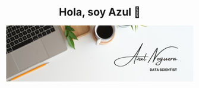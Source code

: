 <div align="center">
<h1 align="center">Hola, soy Azul</a> 👋</h1>
</div>
<img src="img/banner.png">

